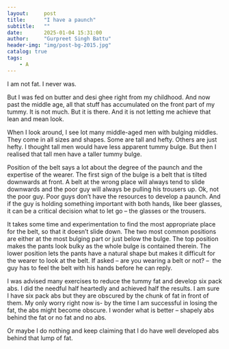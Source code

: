 ```yaml
---
layout:     post
title:      "I have a paunch"
subtitle:   ""
date:       2025-01-04 15:31:00
author:     "Gurpreet Singh Battu"
header-img: "img/post-bg-2015.jpg"
catalog: true
tags:
    - A
---
```


I am not fat. I never was.

But I was fed on butter and desi ghee right from my childhood. And now past the middle age, all that stuff has accumulated on the front part of my tummy. It is not much. But it is there. And it is not letting me achieve that lean and mean look.

When I look around, I see lot many middle-aged men with bulging middles. They come in all sizes and shapes. Some are tall and hefty. Others are just hefty. I thought tall men would have less apparent tummy bulge. But then I realised that tall men have a taller tummy bulge.

Position of the belt says a lot about the degree of the paunch and the expertise of the wearer. The first sign of the bulge is a belt that is tilted downwards at front. A belt at the wrong place will always tend to slide downwards and the poor guy will always be pulling his trousers up. Ok, not the poor guy. Poor guys don’t have the resources to develop a paunch. And if the guy is holding something important with both hands, like beer glasses, it can be a critical decision what to let go – the glasses or the trousers.

It takes some time and experimentation to find the most appropriate place for the belt, so that it doesn’t slide down. The two most common positions are either at the most bulging part or just below the bulge. The top position makes the pants look bulky as the whole bulge is contained therein. The lower position lets the pants have a natural shape but makes it difficult for the wearer to look at the belt. If asked – are you wearing a belt or not? –  the guy has to feel the belt with his hands before he can reply.

I was advised many exercises to reduce the tummy fat and develop six pack abs. I did the needful half heartedly and achieved half the results. I am sure I have six pack abs but they are obscured by the chunk of fat in front of them. My only worry right now is- by the time I am successful in losing the fat, the abs might become obscure. I wonder what is better – shapely abs behind the fat or no fat and no abs.

Or maybe I do nothing and keep claiming that I do have well developed abs behind that lump of fat.
